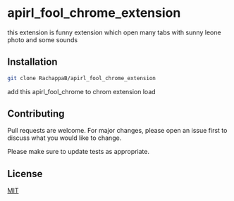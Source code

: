 # apirl_fool_chrome_extension

this extension is funny extension which open many tabs with sunny leone photo and some sounds 

## Installation


```bash
git clone RachappaB/apirl_fool_chrome_extension
```
add this apirl_fool_chrome to chrom extension load 




## Contributing

Pull requests are welcome. For major changes, please open an issue first
to discuss what you would like to change.

Please make sure to update tests as appropriate.

## License

[MIT](https://choosealicense.com/licenses/mit/)